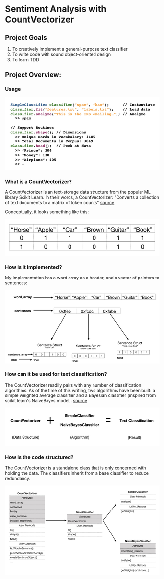 # Sentiment Analysis with CountVectorizer

## Project Goals
1. To creatively implement a general-purpose text classifier
2. To write code with sound object-oriented design
3. To learn TDD

## Project Overview:

### Usage

![Usage](static/usage.jpeg "Usage")

### What is a CountVectorizer?
A CountVectorizer is an text-storage data structure from the popular ML library Scikit Learn. In their words, a CountVectorizer:  "Converts a collection of text documents to a matrix of token counts"  [source](https://scikit-learn.org/stable/modules/generated/sklearn.feature_extraction.text.CountVectorizer.html)

Conceptually, it looks something like this:

![CountVectorizer](static/conceptually.jpeg "Count Vectorizer")

### How is it implemented?

My implementation has a word array as a header, and a vector of pointers to sentences:

![Implementation](static/implementation.jpeg "Implementation")

### How can it be used for text classification?

The CountVectorizer readily pairs with any number of classification algorithms.  As of the time of this writing, two algorithms have been built: a simple weighted average classifier and a Bayesian classifier (inspired from scikit learn's NaiveBayes model). [source](https://scikit-learn.org/stable/modules/naive_bayes.html)

![algo](static/algo.jpeg "algo")

### How is the code structured?

The CountVectorizer is a standalone class that is only concerned with holding the data.  The classifiers inherit from a base classifier to reduce redundancy.

![Structure](static/structure.jpeg "Structure")